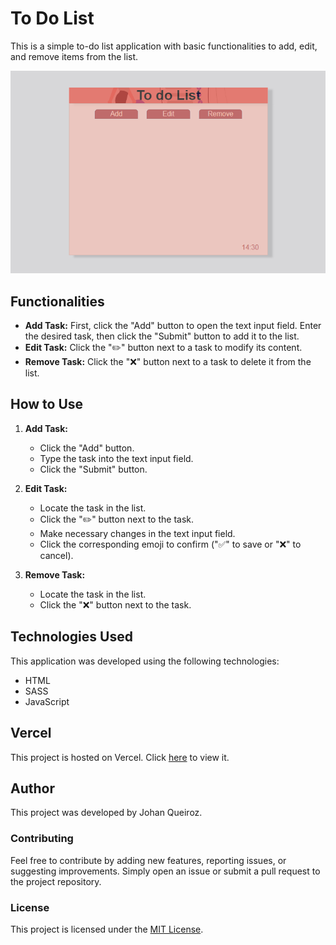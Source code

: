 # To Do List

This is a simple to-do list application with basic functionalities to add, edit, and remove items from the list.

![To do List Screenshot](assets/images/image_2024-05-07_143128693.png)

## Functionalities

- **Add Task:** First, click the "Add" button to open the text input field. Enter the desired task, then click the "Submit" button to add it to the list.
- **Edit Task:** Click the "✏️" button next to a task to modify its content.
- **Remove Task:** Click the "❌" button next to a task to delete it from the list.

## How to Use

1. **Add Task:**
   - Click the "Add" button.
   - Type the task into the text input field.
   - Click the "Submit" button.

2. **Edit Task:**
   - Locate the task in the list.
   - Click the "✏️" button next to the task.
   - Make necessary changes in the text input field.
   - Click the corresponding emoji to confirm ("✅" to save or "❌" to cancel).

3. **Remove Task:**
   - Locate the task in the list.
   - Click the "❌" button next to the task.

## Technologies Used

This application was developed using the following technologies:

- HTML
- SASS
- JavaScript

## Vercel

This project is hosted on Vercel. Click [here](https://to-do-list-one-red.vercel.app) to view it.

## Author

This project was developed by Johan Queiroz.

### Contributing

Feel free to contribute by adding new features, reporting issues, or suggesting improvements. Simply open an issue or submit a pull request to the project repository.

### License

This project is licensed under the [MIT License](LICENSE).
